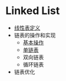 # Linked List


- [线性表定义](introduction.md)
- 链表的操作和实现
    * [基本操作](operation.md)
    - [单链表](signal-linked-list.md)
    - 双向链表
    - 循环链表
- 链表优化
